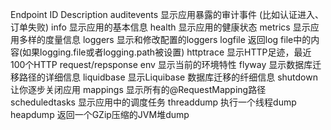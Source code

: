 
Endpoint ID	Description
auditevents	显示应用暴露的审计事件 (比如认证进入、订单失败)
info	显示应用的基本信息
health	显示应用的健康状态
metrics	显示应用多样的度量信息
loggers	显示和修改配置的loggers
logfile	返回log file中的内容(如果logging.file或者logging.path被设置)
httptrace	显示HTTP足迹，最近100个HTTP request/repsponse
env	显示当前的环境特性
flyway	显示数据库迁移路径的详细信息
liquidbase	显示Liquibase 数据库迁移的纤细信息
shutdown	让你逐步关闭应用
mappings	显示所有的@RequestMapping路径
scheduledtasks	显示应用中的调度任务
threaddump	执行一个线程dump
heapdump	返回一个GZip压缩的JVM堆dump